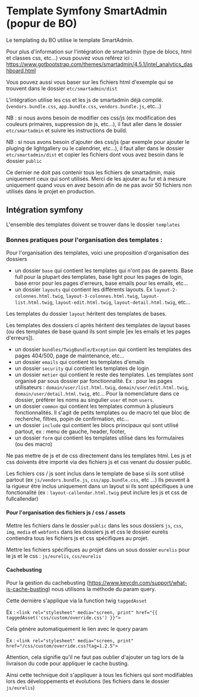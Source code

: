 # Template Symfony SmartAdmin (popur de BO) #

Le templating du BO utilise le template SmartAdmin.

Pour plus d'information sur l'intégration de smartadmin (type de blocs, html et classes css, etc...) vous pouvez vous reférez ici :
https://www.gotbootstrap.com/themes/smartadmin/4.5.1/intel_analytics_dashboard.html

Vous pouvez aussi vous baser sur les fichiers html d'exemple qui se trouvent dans le dossier `etc/smartadmin/dist`

L'intégration utilise les css et les js de smartadmin déjà compilé. (`vendors.bundle.css`, `app.bundle.css`, `vendors.bundle.js`, etc...)

NB : si nous avons besoin de modifier ces css/js (ex modification des couleurs primaires, suppression de js, etc...), il faut aller dans le dossier `etc/smartadmin` et suivre les instructions de build.

NB : si nous avons besoin d'ajouter des css/js (par exemple pour ajouter le pluging de lightgallery ou le calendrier, etc...), il faut aller dans le dossier `etc/smartadmin/dist` et copier les fichiers dont vous avez besoin dans le dossier `public`

Ce dernier ne doit pas contenir tous les fichiers de smartadmin, mais uniquement ceux qui sont utilisés. Merci de les ajouter au fur et à mesure uniquement quand vous en avez besoin afin de ne pas avoir 50 fichiers non utilisés dans le projet en production.


## Intégration symfony ##

L'ensemble des templates doivent se trouver dans le dossier `templates`


### Bonnes pratiques pour l'organisation des templates  : ### 

Pour l'organisation des templates, voici une proposition d'organisation des dossiers 
- un dossier `base` qui contient les templates qui n'ont pas de parents. Base full pour la plupart des templates, base light pour les pages de login, base error pour les pages d'erreurs, base emails pour les emails, etc...
- un dossier `layouts` qui contient les différents layouts. Ex `layout-2-colonnes.html.twig`, `layout-3-colonnes.html.twig`, `layout-list.html.twig`, `layout-edit.html.twig`, `layout-detail.html.twig`, etc...

Les templates du dossier `layout` héritent des templates de bases.

Les templates des dossiers ci après héritent des templates de layout bases (ou des templates de base quand ils sont simple [ex les emails et les pages d'erreurs]).
- un dossier `bundles/TwigBundle/Exception` qui contient les templates des pages 404/500, page de maintenance, etc...
- un dossier `emails` qui contient les templates d'emails
- un dossier `security` qui contient les templates de login
- un dossier `metier` qui contient le reste des templates. Les templates sont organisé par sous dossier par fonctionnalité. Ex : pour les pages utilisateurs : `domain/user/list.html.twig`, `domain/user/edit.html.twig`, `domain/user/detail.html.twig`, etc... Pour la nomenclature dans ce dossier, préférer les noms au singulier `user` et non `users`. 
- un dossier `common` qui contient les templates commun à plusieurs fonctionnalités. Il s'agit de petits templates ou de macro tel que bloc de recherche, filtres, popin de confirmation, etc...
- un dossier `include` qui contient les blocs principaux qui sont utilisé partout, ex : menu de gauche, header, footer, 
- un dossier `form` qui contient les templates utilisé dans les formulaires (ou des macro)

Ne pas mettre de js et de css directement dans les templates html.
Les js et css doivents être importé via des fichiers js et css venant du dossier public.

Les fichiers css / js sont inclus dans le template de base si ils sont utilisé partout (ex `js/vendors.bundle.js`, `css/app.bundle.css`, etc ...)
Ils peuvent à la rigueur être inclus uniquement dans un layout si ils sont spécifiques à une fonctionalité (ex : `layout-callendar.html.twig` peut inclure les js et css de fullcallendar)

#### Pour l'organisation des fichiers js / css / assets ####
Mettre les fichiers dans le dossier `public` dans les sous dossiers `js`, `css`, `img`, `media` et `webfonts`
dans les dossiers js et css le dossier eurelis contiendra tous les fichiers js et css spécifiques au projet.

Mettre les fichiers spécifiques au projet dans un sous dossier `eurelis` pour le js et le css :  `js/eurelis`, `css/eurelis`

#### Cachebusting #### 
Pour la gestion du cachebusting (https://www.keycdn.com/support/what-is-cache-busting) nous utilisons la méthode du param query.

Cette dernière s'applique via la function twig `taggedAsset`

Ex : `<link rel="stylesheet" media="screen, print" href="{{ taggedAsset('css/custom/override.css') }}">`

Cela génère automatiquement le lien avec le query param 

Ex : `<link rel="stylesheet" media="screen, print" href="/css/custom/override.css?tag=1.2.5">`

Attention, cela signifie qu'il ne faut pas oublier d'ajouter un tag lors de la livraison du code pour appliquer le cache busting.

Ainsi cette technique doit s'appliquer à tous les fichiers qui sont modifiables lors des développements et évolutions (les fichiers dans le dossier `js/eurelis`)
